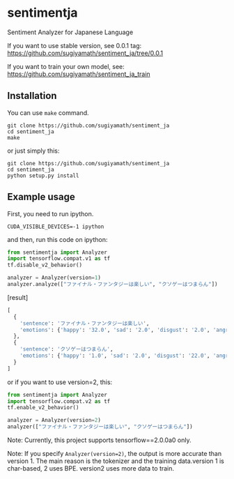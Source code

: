 # sentimentja
Sentiment Analyzer for Japanese Language

If you want to use stable version, see 0.0.1 tag: https://github.com/sugiyamath/sentiment_ja/tree/0.0.1

If you want to train your own model, see: https://github.com/sugiyamath/sentiment_ja_train

## Installation

You can use ```make``` command.

```
git clone https://github.com/sugiyamath/sentiment_ja
cd sentiment_ja
make
```

or just simply this:

```
git clone https://github.com/sugiyamath/sentiment_ja
cd sentiment_ja
python setup.py install
```

## Example usage

First, you need to run ipython.

```
CUDA_VISIBLE_DEVICES=-1 ipython
```

and then, run this code on ipython:

```python
from sentimentja import Analyzer
import tensorflow.compat.v1 as tf
tf.disable_v2_behavior()

analyzer = Analyzer(version=1)
analyzer.analyze(["ファイナル・ファンタジーは楽しい", "クソゲーはつまらん"])
```

[result]

```python
[
  {
    'sentence': 'ファイナル・ファンタジーは楽しい',
    'emotions': {'happy': '32.0', 'sad': '2.0', 'disgust': '2.0', 'angry': '1.0', 'fear': '1.0', 'surprise': '4.0'}
  },
  {
    'sentence': 'クソゲーはつまらん',
    'emotions': {'happy': '1.0', 'sad': '2.0', 'disgust': '22.0', 'angry': '5.0', 'fear': '5.0', 'surprise': '1.0'}
  }
]
```

or if you want to use version=2, this:

```python
from sentimentja import Analyzer
import tensorflow.compat.v2 as tf
tf.enable_v2_behavior()

analyzer = Analyzer(version=2)
analyzer(["ファイナル・ファンタジーは楽しい", "クソゲーはつまらん"])
```

Note: Currently, this project supports tensorflow==2.0.0a0 only.

Note: If you specify ```Analyzer(version=2)```, the output is more accurate than version 1. The main reason is the tokenizer and the training data.version 1 is char-based, 2 uses BPE. version2 uses more data to train.
